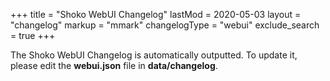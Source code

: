 +++
title = "Shoko WebUI Changelog"
lastMod = 2020-05-03
layout  = "changelog"
markup = "mmark"
changelogType = "webui"
exclude_search =  true
+++

The Shoko WebUI Changelog is automatically outputted. To update it, please edit the **webui.json** file in **data/changelog**. 